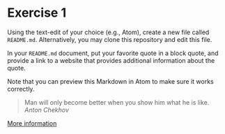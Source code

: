 # Exercise 1
Using the text-edit of your choice (e.g., Atom), create a new file called `README.md`. Alternatively, you may clone this repository and edit this file.

In your `README.md` document, put your favorite quote in a block quote, and provide a link to a website that provides additional information about the quote.

Note that you can preview this Markdown in Atom to make sure it works correctly.

> Man will only become better when you show him what he is like.  
_Anton Chekhov_

[More information](https://www.goodreads.com/quotes/219745-man-will-become-better-when-you-show-him-what-he)

